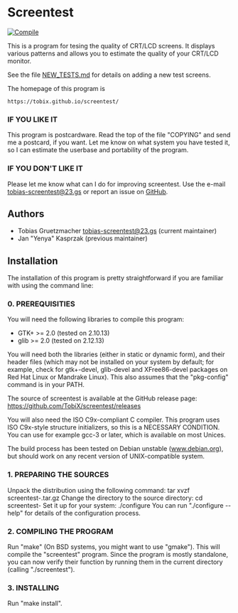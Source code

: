 # Screentest

[![Compile](https://github.com/TobiX/screentest/actions/workflows/compile.yml/badge.svg)](https://github.com/TobiX/screentest/actions/workflows/compile.yml)

This is a program for tesing the quality of CRT/LCD screens. It displays
various patterns and allows you to estimate the quality of your CRT/LCD
monitor.

See the file [NEW_TESTS.md](NEW_TESTS.md) for details on adding a new test screens.

The homepage of this program is

	https://tobix.github.io/screentest/

### IF YOU LIKE IT

This program is postcardware. Read the top of the file "COPYING" and send
me a postcard, if you want. Let me know on what system you have tested it,
so I can estimate the userbase and portability of the program.

### IF YOU DON'T LIKE IT

Please let me know what can I do for improving screentest. Use the
e-mail <tobias-screentest@23.gs> or report an issue on
[GitHub](https://github.com/TobiX/screentest/issues/new).

## Authors

- Tobias Gruetzmacher <tobias-screentest@23.gs> (current maintainer)
- Jan "Yenya" Kasprzak (previous maintainer)

## Installation

The installation of this program is pretty straightforward if you are familiar
with using the command line:

### 0. PREREQUISITIES

You will need the following libraries to compile this program:

- GTK+ >= 2.0 (tested on 2.10.13)
- glib >= 2.0 (tested on 2.12.13)

You will need both the libraries (either in static or dynamic form),
and their header files (which may not be installed on your system
by default; for example, check for gtk+-devel, glib-devel and XFree86-devel
packages on Red Hat Linux or Mandrake Linux). This also assumes that the
"pkg-config" command is in your PATH.

The source of screentest is available at the GitHub release page:
    https://github.com/TobiX/screentest/releases

You will also need the ISO C9x-compliant C compiler. This program uses
ISO C9x-style structure initializers, so this is a NECESSARY CONDITION.
You can use for example gcc-3 or later, which is available on most
Unices.

The build process has been tested on Debian unstable (www.debian.org),
but should work on any recent version of UNIX-compatible system.

### 1. PREPARING THE SOURCES

Unpack the distribution using the following command:
    tar xvzf screentest-<version>.tar.gz
Change the directory to the source directory:
    cd screentest-<version>
Set it up for your system:
    ./configure
You can run "./configure --help" for details of the configuration process.

### 2. COMPILING THE PROGRAM

Run "make" (On BSD systems, you might want to use "gmake"). This will compile
the "screentest" program. Since the program is mostly standalone, you can now
verify their function by running them in the current directory (calling
"./screentest").

### 3. INSTALLING

Run "make install".
